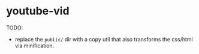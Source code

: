 # youtube-vid

TODO:

- replace the `public/` dir with a copy util that also transforms the css/html via minification.
